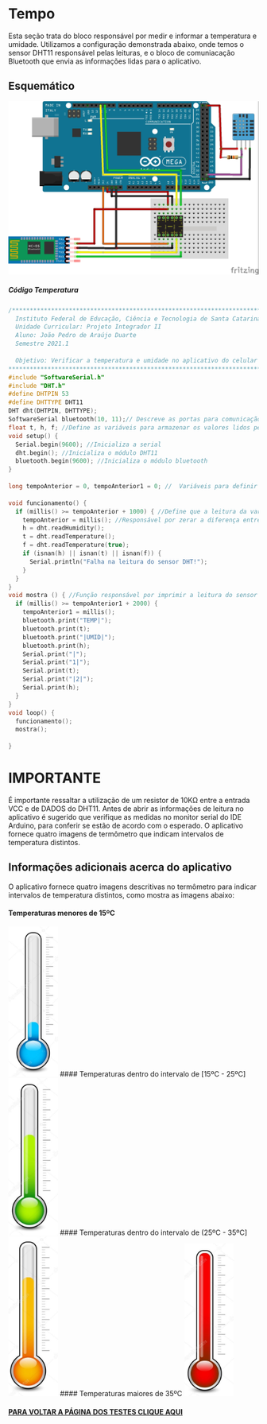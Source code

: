 # Tempo

Esta seção trata do bloco responsável por medir e informar a temperatura e umidade. Utilizamos  a configuração demonstrada abaixo, onde temos o sensor DHT11 responsável pelas leituras, e o bloco de comuniacação Bluetooth que envia as informações lidas para o aplicativo.


## Esquemático

<img src="./Imagens/TEMPERATURA.jpg" width="1000">

##### Código Temperatura
~~~C++
/******************************************************************************************
  Instituto Federal de Educação, Ciência e Tecnologia de Santa Catarina-Campus Florianópolis
  Unidade Curricular: Projeto Integrador II
  Aluno: João Pedro de Araújo Duarte
  Semestre 2021.1

  Objetivo: Verificar a temperatura e umidade no aplicativo do celular via Bluetooth
*******************************************************************************************/
#include "SoftwareSerial.h"
#include "DHT.h"
#define DHTPIN 53
#define DHTTYPE DHT11
DHT dht(DHTPIN, DHTTYPE);
SoftwareSerial bluetooth(10, 11);// Descreve as portas para comunicação serial entre o bluetooth e o arduino ordem RX, TX
float t, h, f; //Define as variáveis para armazenar os valores lidos pelo sensor
void setup() {
  Serial.begin(9600); //Inicializa a serial
  dht.begin(); //Inicializa o módulo DHT11
  bluetooth.begin(9600); //Inicializa o módulo bluetooth
}

long tempoAnterior = 0, tempoAnterior1 = 0; //  Variáveis para definir o controle do intervalo de operação de cada função

void funcionamento() {
  if (millis() >= tempoAnterior + 1000) { //Define que a leitura da variáveis acontece a cada 1000 milisegundos
    tempoAnterior = millis(); //Responsável por zerar a diferença entre o tempo millis e condição tempoAnterior+500
    h = dht.readHumidity();
    t = dht.readTemperature();
    f = dht.readTemperature(true);
    if (isnan(h) || isnan(t) || isnan(f)) {
      Serial.println("Falha na leitura do sensor DHT!");
    }
  }
}
void mostra () { //Função responsável por imprimir a leitura do sensor no monitor serial e também envia-lo ao aplicativo já previamente conectado
  if (millis() >= tempoAnterior1 + 2000) {
    tempoAnterior1 = millis();
    bluetooth.print("TEMP|");
    bluetooth.print(t);
    bluetooth.print("|UMID|");
    bluetooth.print(h);
    Serial.print("|");
    Serial.print("1|");
    Serial.print(t);
    Serial.print("|2|");
    Serial.print(h);
  }
}
void loop() {
  funcionamento();
  mostra();

}
~~~
# IMPORTANTE
É importante ressaltar a utilização de um resistor de 10KΩ entre a entrada VCC e de DADOS do DHT11. Antes de abrir as informações de leitura no aplicativo é sugerido que verifique as medidas no monitor serial do IDE Arduino, para conferir se estão de acordo com o esperado. O aplicativo fornece quatro imagens de termômetro que indicam intervalos de temperatura distintos. 

## Informações adicionais acerca do aplicativo

O aplicativo fornece quatro imagens descritivas no termômetro para indicar intervalos de temperatura distintos, como mostra as imagens abaixo:
#### Temperaturas menores de 15ºC
<img src="./Imagens/015.jpg" width="100">
#### Temperaturas dentro do intervalo de [15ºC - 25ºC]
<img src="./Imagens/1525.jpg" width="100">
#### Temperaturas dentro do intervalo de (25ºC - 35ºC]
<img src="./Imagens/2535.jpg" width="100">
#### Temperaturas maiores de 35ºC  
<img src="./Imagens/35.jpg" width="100">

 #### [PARA VOLTAR A PÁGINA DOS TESTES CLIQUE AQUI](https://github.com/jaojao7/pi2_jpad/blob/main/testes.md)
